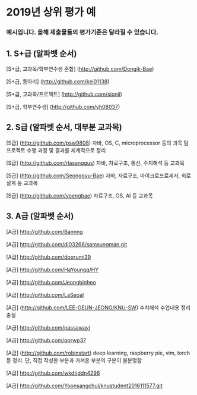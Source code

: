 # 2019년 상위 평가 예

### 예시입니다. 올해 제출물들의 평가기준은 달라질 수 있습니다.

## 1. S+급 (알파벳 순서)

[S+급, 교과목/학부연수생 혼합] (http://github.com/Dongik-Bae) 

[S+급, 동아리] (http://github.com/kei01138)

[S+급, 교과목/프로젝트] (http://github.com/sionji)

[S+급, 학부연수생] (http://github.com/yh08037)

## 2. S급 (알파벳 순서, 대부분 교과목)

[S급] (http://github.com/psw9808) 자바, OS, C, microprocessor 등의 과목 텀 프로젝트 수행 과정 및 결과를 체계적으로 정리 

[S급] (http://github.com/rlasanggus) 자바, 자료구조, 통신, 수치해석 등 교과목 

[S급] (http://github.com/Seonggyu-Bae) 자바, 자료구조, 마이크로프로세서, 회로 설계 등 교과목 

[S급] (http://github.com/yoengbae) 자료구조, OS, AI 등 교과목 

## 3. A급 (알파벳 순서)

[A급] http://github.com/Bannng

[A급] http://github.com/di03266/samsungman.git

[A급] http://github.com/doorumi39

[A급] http://github.com/HaYoungg/HY

[A급] http://github.com/Jeongbinheo

[A급] http://github.com/LaSeoal

[A급] (http://github.com/LEE-GEUN-JEONG/KNU-SW) 수치해석 수업내용 정리 충실

[A급] http://github.com/passawayj

[A급] http://github.com/qorwp37

[A급] (http://github.com/robinstart) deep learning, raspberry pie, vim, torch 등 정리. 단, 직접 작성한 부분과 가져온 부분의 구분이 불분명함

[A급] http://github.com/wkdtjddn4296

[A급] http://github.com/Yoonsangchul/knustudent2016111577.git
